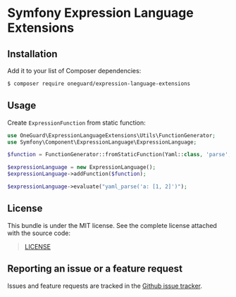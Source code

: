 # Symfony Expression Language Extensions

## Installation

Add it to your list of Composer dependencies:

```bash
$ composer require oneguard/expression-language-extensions
```

## Usage

Create `ExpressionFunction` from static function:

```php
use OneGuard\ExpressionLanguageExtensions\Utils\FunctionGenerator;
use Symfony\Component\ExpressionLanguage\ExpressionLanguage;

$function = FunctionGenerator::fromStaticFunction(Yaml::class, 'parse', 'yaml_parse');

$expressionLanguage = new ExpressionLanguage();
$expressionLanguage->addFunction($function);

$expressionLanguage->evaluate("yaml_parse('a: [1, 2]')");
```

## License

This bundle is under the MIT license.
See the complete license attached with the source code:

> [LICENSE](LICENSE)

Reporting an issue or a feature request
---------------------------------------

Issues and feature requests are tracked in the
[Github issue tracker](https://github.com/OneGuardSolutions/expression-language-extensions/issues).
